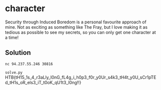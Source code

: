 # character

Security through Induced Boredom is a personal favourite approach of mine. 
Not as exciting as something like The Fray, but I love making it as tedious as possible to see my secrets, so you can only get one character at a time!

## Solution

`nc 94.237.55.246 30816`

`solve.py` 
HTB{tH15_1s_4_r3aLly_l0nG_fL4g_i_h0p3_f0r_y0Ur_s4k3_tH4t_y0U_sCr1pTEd_tH1s_oR_els3_iT_t0oK_qU1t3_l0ng!!}
